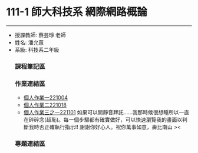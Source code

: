 # 111-1 師大科技系 網際網路概論
---
  * 授課教師: 蔡芸琤 老師
  * 姓名: 潘允蕙
  * 系級: 科技系二年級
      ### 課程筆記區
      ### 作業連結區
      * [個人作業一221004](https://youtu.be/F0ycuPXeksY)
      * [個人作業二221018](https://youtu.be/ANQ4DESL3JY)
      * [個人作業三之一221101]() 如果可以開靜音拜託......我那時候很想睡所以一直在碎碎念(超恥)。每一個步驟都有確實做好，可以快速瀏覽我的畫面以判斷我時否正確執行指示!!
                                謝謝你好心人。祝你萬事如意，壽比南山 ><
      ### 專題連結區
  
